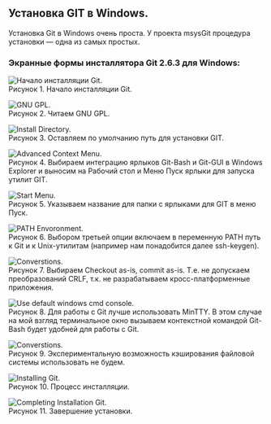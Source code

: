 ## Установка GIT в Windows.  

Установка Git в Windows очень проста. У проекта msysGit процедура установки ― одна из самых простых. 

### Экранные формы инсталлятора Git 2.6.3 для Windows:   

![Начало инсталляции Git.](img/msysgit1.jpg)   
Рисунок 1. Начало инсталляции Git.  
  

![GNU GPL.](img/msysgit2.jpg)  
Рисунок 2. Читаем GNU GPL.  


![Install Directory.](img/msysgit2-1.jpg)  
Рисунок 3. Оставляем по умолчанию путь для установки GIT.
  

![Advanced Context Menu.](img/msysgit3.jpg)  
Рисунок 4. Выбираем интеграцию ярлыков Git-Bash и Git-GUI в Windows Explorer и выносим на Рабочий стол и Меню Пуск ярлыки для запуска утилит GIT.   


![Start Menu.](img/msysgit3-1.jpg)  
Рисунок 5. Указываем название для папки с ярлыками для GIT в меню Пуск.
  

![PATH Envoronment.](img/msysgit4.jpg)  
Рисунок 6. Выбором третьей опции включаем в переменную PATH путь к Git и к Unix-утилитам (например нам понадобится далее ssh-keygen).  
  

![Converstions.](img/msysgit5.jpg)  
Рисунок 7. Выбираем Checkout as-is, commit as-is. Т.е. не допускаем преобразований CRLF, т.к. не разрабатываем кросс-платформенные приложения.  


![Use default windows cmd console.](img/msysgit5-1.jpg)  
Рисунок 8. Для работы с Git лучше использовать MinTTY. В этом случае на мой взгляд терминальное окно вызываем контекстной командой Git-Bash будет удобней для работы с Git.


![Converstions.](img/msysgit5-2.jpg)  
Рисунок 9. Экспериментальную возможность кэширования файловой системы использовать не будем.

  
![Installing Git.](img/msysgit6.jpg)  
Рисунок 10. Процесс инсталляции.  
  

![Completing Installation Git.](img/msysgit7.jpg)  
Рисунок 11. Завершение установки.  

